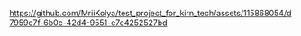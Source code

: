 https://github.com/MriiKolya/test_project_for_kirn_tech/assets/115868054/d7959c7f-6b0c-42d4-9551-e7e4252527bd
